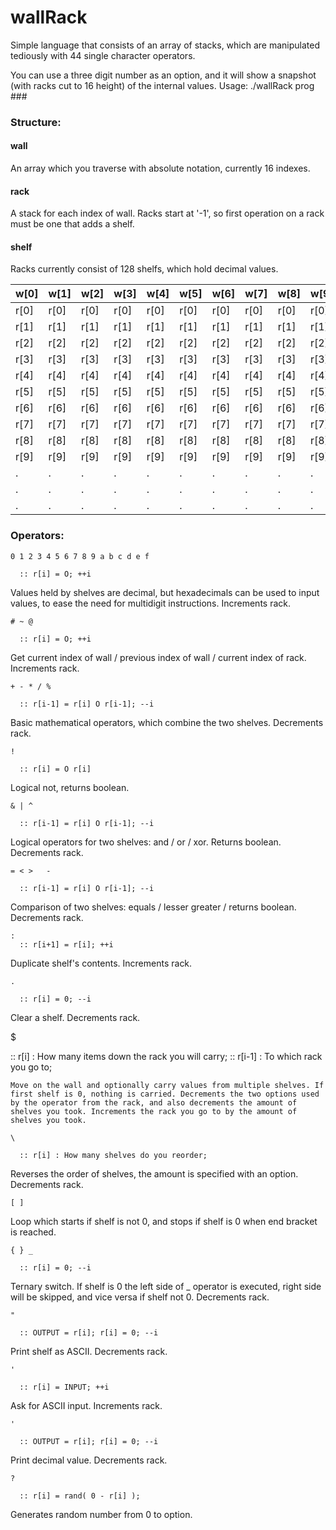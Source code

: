 # wallRack
Simple language that consists of an array of stacks, which are manipulated
tediously with 44 single character operators.

You can use a three digit number as an option, and it will show a snapshot
(with racks cut to 16 height) of the internal values.
Usage: ./wallRack prog \#\#\#

### Structure:

#### wall
An array which you traverse with absolute notation, currently 16 indexes.
#### rack
A stack for each index of wall. Racks start at '-1', so first operation on a rack must be one that adds a shelf.
#### shelf
Racks currently consist of 128 shelfs, which hold decimal values.

| w[0] | w[1] | w[2] | w[3] | w[4] | w[5] | w[6] | w[7] | w[8] | w[9] | w[10] | w[11] | ... |
| --- | --- | --- | --- | --- | --- | --- | --- | --- | --- | --- | --- | --- |
| r[0] | r[0] | r[0] | r[0] | r[0] | r[0] | r[0] | r[0] | r[0] | r[0] | r[0] | r[0] | ... |
| r[1] | r[1] | r[1] | r[1] | r[1] | r[1] | r[1] | r[1] | r[1] | r[1] | r[1] | r[1] | ... |
| r[2] | r[2] | r[2] | r[2] | r[2] | r[2] | r[2] | r[2] | r[2] | r[2] | r[2] | r[2] | ... |
| r[3] | r[3] | r[3] | r[3] | r[3] | r[3] | r[3] | r[3] | r[3] | r[3] | r[3] | r[3] | ... |
| r[4] | r[4] | r[4] | r[4] | r[4] | r[4] | r[4] | r[4] | r[4] | r[4] | r[4] | r[4] | ... |
| r[5] | r[5] | r[5] | r[5] | r[5] | r[5] | r[5] | r[5] | r[5] | r[5] | r[5] | r[5] | ... |
| r[6] | r[6] | r[6] | r[6] | r[6] | r[6] | r[6] | r[6] | r[6] | r[6] | r[6] | r[6] | ... |
| r[7] | r[7] | r[7] | r[7] | r[7] | r[7] | r[7] | r[7] | r[7] | r[7] | r[7] | r[7] | ... |
| r[8] | r[8] | r[8] | r[8] | r[8] | r[8] | r[8] | r[8] | r[8] | r[8] | r[8] | r[8] | ... |
| r[9] | r[9] | r[9] | r[9] | r[9] | r[9] | r[9] | r[9] | r[9] | r[9] | r[9] | r[9] | ... |
| . | . | . | . | . | . | . | . | . | . | . | . | ... |
| . | . | . | . | . | . | . | . | . | . | . | . | ... |
| . | . | . | . | . | . | . | . | . | . | . | . | ... |

### Operators:

```
0 1 2 3 4 5 6 7 8 9 a b c d e f

  :: r[i] = O; ++i
```
Values held by shelves are decimal, but hexadecimals can be used to input values, to ease the need for multidigit instructions. Increments rack.

```
# ~ @

  :: r[i] = O; ++i
```
Get current index of wall / previous index of wall / current index of rack. Increments rack.

```
+ - * / %

  :: r[i-1] = r[i] O r[i-1]; --i
```
Basic mathematical operators, which combine the two shelves. Decrements rack.

```
!

  :: r[i] = O r[i]
```
Logical not, returns boolean.

```
& | ^

  :: r[i-1] = r[i] O r[i-1]; --i
```
Logical operators for two shelves: and / or / xor. Returns boolean. Decrements rack.


```
= < >	-

  :: r[i-1] = r[i] O r[i-1]; --i
```
Comparison of two shelves: equals / lesser greater /
returns boolean. Decrements rack.

```
:
  :: r[i+1] = r[i]; ++i
```
Duplicate shelf's contents. Increments rack.

```
.

  :: r[i] = 0; --i
```
Clear a shelf. Decrements rack.

$

  :: r[i] : How many items down the rack you will carry;
  :: r[i-1] : To which rack you go to;
```
Move on the wall and optionally carry values from multiple shelves. If first shelf is 0, nothing is carried. Decrements the two options used by the operator from the rack, and also decrements the amount of shelves you took. Increments the rack you go to by the amount of shelves you took.
```

```
\

  :: r[i] : How many shelves do you reorder;
```
Reverses the order of shelves, the amount is specified with an option. Decrements rack.

```
[ ]
```
Loop which starts if shelf is not 0, and stops if shelf is
0 when end bracket is reached.

```
{ } _

  :: r[i] = 0; --i
```
Ternary switch. If shelf is 0 the left side of _ operator is executed, right side will be skipped, and vice versa if shelf not 0. Decrements rack.

```
"

  :: OUTPUT = r[i]; r[i] = 0; --i
```
Print shelf as ASCII. Decrements rack.

```
'

  :: r[i] = INPUT; ++i
```
Ask for ASCII input. Increments rack.

```
'

  :: OUTPUT = r[i]; r[i] = 0; --i
```
Print decimal value. Decrements rack.

```
?

  :: r[i] = rand( 0 - r[i] );
```
Generates random number from 0 to option.
